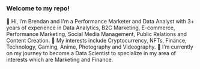 ### Welcome to my repo!
👋 Hi, I’m Brendan and I'm a Performance Marketer and Data Analyst with 3+ years of experience in Data Analytics, B2C Marketing, E-commerce, Performance Marketing, Social Media Management, Public Relations and Content Creation. 
👀 My interests include Cryptocurrency, NFTs, Finance, Technology, Gaming, Anime, Photography and Videography.
🌱 I’m currently on my journey to become a Data Scientist to specialize in my area of interests which are Marketing and Finance.


